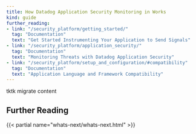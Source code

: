 ```yaml
---
title: How Datadog Application Security Monitoring in Works
kind: guide
further_reading:
- link: "/security_platform/getting_started/"
  tag: "Documentation"
  text: "Get Started Instrumenting Your Application to Send Signals"
- link: "/security_platform/application_security/"
  tag: "Documentation"
  text: "Monitoring Threats with Datadog Application Security"
- link: "/security_platform/setup_and_configuration/#compatibility"
  tag: "Documentation"
  text: "Application Language and Framework Compatibility"
---
```


tktk migrate content 

## Further Reading

{{< partial name="whats-next/whats-next.html" >}}